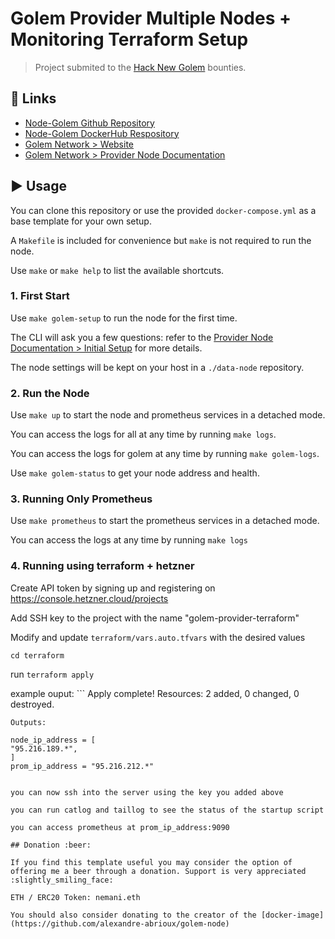 #  Golem Provider Multiple Nodes + Monitoring Terraform Setup

> Project submited to the [Hack New Golem](https://gitcoin.co/issue/golemfactory/hackathons/6/100024411) bounties.
> 

## :link: Links

- [Node-Golem Github Repository](https://github.com/alexandre-abrioux/golem-node)
- [Node-Golem DockerHub Respository](https://hub.docker.com/r/aabrioux/golem-node)
- [Golem Network > Website](https://golem.network/)
- [Golem Network > Provider Node Documentation](https://handbook.golem.network/provider-tutorials/provider-tutorial)

## :arrow_forward: Usage

You can clone this repository or use the provided `docker-compose.yml` as a base template for your own setup.

A `Makefile` is included for convenience but `make` is not required to run the node.

Use `make` or `make help` to list the available shortcuts.

### 1. First Start

Use `make golem-setup` to run the node for the first time.

The CLI will ask you a few questions: refer to the [Provider Node Documentation > Initial Setup](https://handbook.golem.network/provider-tutorials/provider-tutorial#initial-setup) for more details.

The node settings will be kept on your host in a `./data-node` repository.

### 2. Run the Node

Use `make up` to start the node and prometheus services in a detached mode.

You can access the logs for all at any time by running `make logs`.

You can access the logs for golem at any time by running `make golem-logs`.

Use `make golem-status` to get your node address and health.


### 3. Running Only Prometheus

Use `make prometheus` to start the prometheus services in a detached mode.

You can access the logs at any time by running `make logs`


### 4. Running using terraform + hetzner 

Create API token by signing up and registering on https://console.hetzner.cloud/projects

Add SSH key to the project with the name "golem-provider-terraform"

Modify and update `terraform/vars.auto.tfvars` with the desired values

`cd terraform` 

run `terraform apply`

example ouput:
    ```
    Apply complete! Resources: 2 added, 0 changed, 0 destroyed.

    Outputs:

    node_ip_address = [
    "95.216.189.*",
    ]
    prom_ip_address = "95.216.212.*"
```

you can now ssh into the server using the key you added above

you can run catlog and taillog to see the status of the startup script

you can access prometheus at prom_ip_address:9090

## Donation :beer:

If you find this template useful you may consider the option of offering me a beer through a donation. Support is very appreciated :slightly_smiling_face: 

ETH / ERC20 Token: nemani.eth

You should also consider donating to the creator of the [docker-image](https://github.com/alexandre-abrioux/golem-node)
